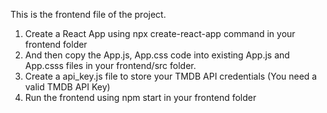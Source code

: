 This is the frontend file of the project.

1. Create a React App using npx create-react-app command in your frontend folder
2. And then copy the App.js, App.css code into existing App.js and App.csss files in your frontend/src folder.
3. Create a api_key.js file to store your TMDB API credentials (You need a valid TMDB API Key)
4. Run the frontend using npm start in your frontend folder
